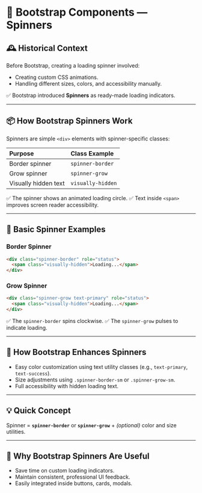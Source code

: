 # 📘 Bootstrap Components — Spinners

## 🕰️ Historical Context

Before Bootstrap, creating a loading spinner involved:

- Creating custom CSS animations.
- Handling different sizes, colors, and accessibility manually.

✅ Bootstrap introduced **Spinners** as ready-made loading indicators.

---

## 📦 How Bootstrap Spinners Work

Spinners are simple `<div>` elements with spinner-specific classes:

| Purpose              | Class Example     |
| :------------------- | :---------------- |
| Border spinner       | `spinner-border`  |
| Grow spinner         | `spinner-grow`    |
| Visually hidden text | `visually-hidden` |

✅ The spinner shows an animated loading circle.
✅ Text inside `<span>` improves screen reader accessibility.

---

## 📄 Basic Spinner Examples

### Border Spinner

```html
<div class="spinner-border" role="status">
  <span class="visually-hidden">Loading...</span>
</div>
```

### Grow Spinner

```html
<div class="spinner-grow text-primary" role="status">
  <span class="visually-hidden">Loading...</span>
</div>
```

✅ The `spinner-border` spins clockwise.
✅ The `spinner-grow` pulses to indicate loading.

---

## 🔧 How Bootstrap Enhances Spinners

- Easy color customization using text utility classes (e.g., `text-primary`, `text-success`).
- Size adjustments using `.spinner-border-sm` or `.spinner-grow-sm`.
- Full accessibility with hidden loading text.

---

## 💡 Quick Concept

Spinner = **`spinner-border`** or **`spinner-grow`** + _(optional)_ color and size utilities.

---

## 💸 Why Bootstrap Spinners Are Useful

- Save time on custom loading indicators.
- Maintain consistent, professional UI feedback.
- Easily integrated inside buttons, cards, modals.
